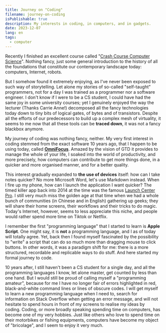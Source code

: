 ```yaml
---
title: Journey on "Coding"
filename: journey-on-coding
isPublishable: true
description: My interests in coding, in computers, and in gadgets.
date: 2023-12-07
lang: en
tags:
  - computer
---
```


Recently I finished an excellent course called "[Crash Course Computer Science](https://www.youtube.com/watch?v=O5nskjZ_GoI)". Nothing fancy, just some general introduction to the history of all the foundations that constitute our contemporary landscape today: computers, Internet, robots. 

But I somehow found it extremely enjoying, as I've never been exposed to such way of storytelling. Let alone my stories of so-called "self-taught" programmers, not for a day I was trained as a programmer nor a software engineer. I don't know if I were to be a CS student, I could have had the same joy in some university courses; yet I genuinely enjoyed the way the lecturer (Thanks Carrie Anne!) decomposed all the fancy technologies today down to tiny bits of logical gates, of bytes and of transistors. Despite all the efforts of our predecessors to build up a complex mesh of virtuality, it seems to me now that all these tools can be **traced down**, it was not a fancy blackbox anymore. 

My journey of coding was nothing fancy, neither. My very first interest in coding stemmed from the exact software 10 years ago, that I happen to be using today, called [**OmniFocus**](https://www.omnigroup.com/omnifocus/). Amazed by the vision of GTD it provides to manage the whole of your life, I soaked into the world of productivity, and more precisely, how computers can contribute to get more things done, in a quicker and more organised manner, and for a better quality.

This interest gradually expanded to **the use of devices** itself: how can I take notes quicker? No more Microsoft Word, let's use Markdown instead. When I fire up my phone, how can I launch the application I want quicker? The timed killer app back into 2014 at the time was the famous [Launch Center Pro](https://learnomnifocus.com/app/launch-center-pro/). I still very much miss the golden age at that time when we had a whole bunch of communities (in Chinese and in English) gathering up geeks; they will share their home screens, their workflows and their tricks to do magic. Today's Internet, however, seems to less appreciate this niche, and people would rather spend more time on Tiktok or Netflix. 

I remember the first "programming language" that I started to learn is **Apple Script**. One might say, it is **not** a programming language, and I as of today will totally agree. Yet, back then I found myself fascinated by the possibility to "write" a script that can do so much more than dragging mouse to click buttons. In other words, it was a paradigm shift for me: there is a more structured, recordable and replicable ways to do stuff. And here started my formal journey to code.

10 years after, I still haven't been a CS student for a single day, and all the programming languages I know, let alone master, get counted by less than one hand. But I would still be proud of calling myself a "programming amateur", because for me I have no longer fair of errors highlighted in red, black-and-white command lines or lines of obscure codes. I will get myself to learn a new programming language when I need to, search for information on Stack Overflow when getting an error message, and will not hesitate to spend hours in front of my screens to realise my ideas by coding. Coding, or more broadly speaking spending time on computers, has become one of my very hobbies. Just like others who love to spend time on their motorbikes or fishing equipments, computers have become my object of "bricolage", and I seem to enjoy it very much.